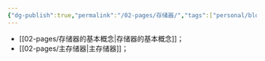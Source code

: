 ```yaml
---
{"dg-publish":true,"permalink":"/02-pages/存储器/","tags":["personal/blog"]}
---
```


- [[02-pages/存储器的基本概念\|存储器的基本概念]]；
- [[02-pages/主存储器\|主存储器]]；